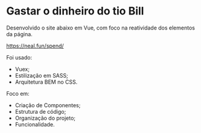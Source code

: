 # Gastar o dinheiro do tio Bill
Desenvolvido o site abaixo em Vue, com foco na reatividade dos elementos da página.

https://neal.fun/spend/

Foi usado:
- Vuex;
- Estilização em SASS;
- Arquitetura BEM no CSS.

Foco em:
- Criação de Componentes;
- Estrutura de código;
- Organização do projeto;
- Funcionalidade.
